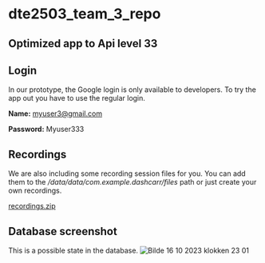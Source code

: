 # dte2503_team_3_repo

## Optimized app to Api level 33

## Login
In our prototype, the Google login is only available to developers. To try the app out you have to use the regular login.

**Name:**
myuser3@gmail.com

**Password:**
Myuser333

## Recordings
We are also including some recording session files for you. You can add them to the _/data/data/com.example.dashcarr/files_ path or just create your own recordings.

[recordings.zip](https://github.com/StianJohnsen/dte2503_team_3_repo/files/12922045/recordings.zip)

## Database screenshot
This is a possible state in the database.
![Bilde 16 10 2023 klokken 23 01](https://github.com/StianJohnsen/dte2503_team_3_repo/assets/57566364/f4c92422-5746-49e2-8387-81130fb66750)
